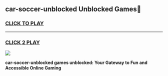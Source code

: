 
## car-soccer-unblocked Unblocked Games👋
<h3>
<a href="https://news.freeplayer.one?title=car-soccer-unblocked&ref=16F">CLICK TO PLAY</a></h3>
<hr>

<h3>
<a href="https://news.freeplayer.one?title=car-soccer-unblocked&ref=16F">CLICK 2 PLAY</a>
  
</h3>

<a href="https://news.freeplayer.one?title=car-soccer-unblocked&ref=16F/"><img src="https://clearcache.store/games.png"></a>


**car-soccer-unblocked games unblocked: Your Gateway to Fun and Accessible Online Gaming**
